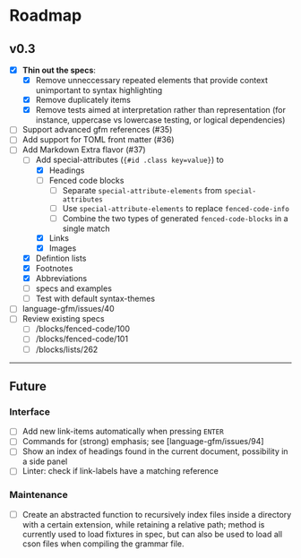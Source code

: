 # Roadmap

## v0.3

- [x] **Thin out the specs**:
  - [x] Remove unneccessary repeated elements that provide context unimportant to syntax highlighting
  - [x] Remove duplicately items
  - [x] Remove tests aimed at interpretation rather than representation (for instance, uppercase vs lowercase testing, or logical dependencies)
- [ ] Support advanced gfm references (#35)
- [ ] Add support for TOML front matter (#36)
- [ ] Add Markdown Extra flavor (#37)
  - [ ] Add special-attributes (`{#id .class key=value}`) to
    - [x] Headings
    - [ ] Fenced code blocks
      - [ ] Separate `special-attribute-elements` from `special-attributes`
      - [ ] Use `special-attribute-elements` to replace `fenced-code-info`
      - [ ] Combine the two types of generated `fenced-code-blocks` in a single match
    - [x] Links
    - [x] Images
  - [x] Defintion lists
  - [x] Footnotes
  - [x] Abbreviations
  - [ ] specs and examples
  - [ ] Test with default syntax-themes
- [ ] language-gfm/issues/40
- [ ] Review existing specs
  - [ ] /blocks/fenced-code/100
  - [ ] /blocks/fenced-code/101
  - [ ] /blocks/lists/262

---

## Future

### Interface

- [ ] Add new link-items automatically when pressing `ENTER`
- [ ] Commands for (strong) emphasis; see [language-gfm/issues/94]
- [ ] Show an index of headings found in the current document, possibility in a side panel
- [ ] Linter: check if link-labels have a matching reference

### Maintenance

- [ ] Create an abstracted function to recursively index files inside a directory with a certain extension, while retaining a relative path; method is currently used to load fixtures in spec, but can also be used to load all cson files when compiling the grammar file.
